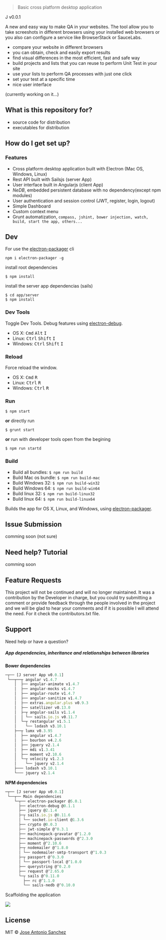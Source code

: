 > Basic cross platform desktop application

J v0.0.1

A new and easy way to make QA in your websites. The tool allow you to take screeshots in different browsers using your installed web browsers or you also can configure a service like BrowserStack or SauceLabs.

- compare your website in different browsers 
- you can obtain, check and easily export results
- find visual differences in the most efficient, fast and safe way
- build projects and lists that you can reuse to perform Unit Test in your site
- use your lists to perform QA processes with just one click
- set your test at a specific time
- nice user interface

(currently working on it...)


## What is this repository for? ###

* source code for distribution
* executables for distribution


## How do I get set up? ###

### Features

- Cross platform desktop application built with Electron (Mac OS, Windows, Linux)
- Rest API built with Sailsjs (server App)
- User interface built in Angularjs (client App)
- *NeDB*, embedded persistent database with no dependency(except npm modules)
- User authentication and session control (JWT, register, login, logout)
- Simple Dashboard
- Custom context menu
- Grunt automatization, `compass, jshint, bower injection, watch, build, start the app, others...`

## Dev

For use the [electron-packager](https://github.com/maxogden/electron-packager) cli
```
npm i electron-packager -g
```

install root dependencies

```
$ npm install
```

install the server app dependencias (sails)

```
$ cd app/server
$ npm install
```

### Dev Tools

Toggle Dev Tools. Debug features using [electron-debug](https://github.com/sindresorhus/electron-debug).

- OS X: <kbd>Cmd</kbd> <kbd>Alt</kbd> <kbd>I</kbd>
- Linux: <kbd>Ctrl</kbd> <kbd>Shift</kbd> <kbd>I</kbd>
- Windows: <kbd>Ctrl</kbd> <kbd>Shift</kbd> <kbd>I</kbd>

### Reload

Force reload the window.

- OS X: <kbd>Cmd</kbd> <kbd>R</kbd>
- Linux: <kbd>Ctrl</kbd> <kbd>R</kbd>
- Windows: <kbd>Ctrl</kbd> <kbd>R</kbd>

### Run

```
$ npm start
```

**or** directly run
```
$ grunt start
```

**or** run with developer tools open from the begining
```
$ npm run startd
```

### Build

- Build all bundles: `$ npm run build`
- Build Mac os bundle: `$ npm run build-mac`
- Build Windows 32: `$ npm run build-win32`
- Build Windows 64: `$ npm run build-win64`
- Build linux 32: `$ npm run build-linux32`
- Build linux 64: `$ npm run build-linux64`

Builds the app for OS X, Linux, and Windows, using [electron-packager](https://github.com/maxogden/electron-packager).

## Issue Submission
comming soon (not sure)

## Need help? Tutorial
comming soon

## Feature Requests

This project will not be continued and will no longer maintained. It was a contribution by the Developer in charge, but you could try submitting a comment or provide feedback through the people involved in the project and we will be glad to hear your comments and if it is possible I will attend the need. For it check the contributors.txt file.

## Support
Need help or have a question?

##### App dependencies, inheritance and relationships between libraries

**Bower dependencies**
```js
─┬── [J server App v0.0.1]
 └──┬──┬ angular v1.4.7
    │  ├── angular-animate v1.4.7
    │  ├── angular-mocks v1.4.7
    │  ├── angular-route v1.4.7
    │  ├── angular-sanitize v1.4.7
    │  ├── extras.angular.plus v0.9.3
    │  ├── satellizer v0.13.0
    │  ├─┬ angular-sails v1.1.4
    │  │ └── sails.io.js v0.11.7
    │  └─┬ restangular v1.5.1
    │    └── lodash v3.10.1
    ├──┬ lumx v0.3.95
    │  ├── angular v1.4.7
    │  ├── bourbon v4.2.6
    │  ├── jquery v2.1.4
    │  ├── mdi v1.3.41
    │  ├── moment v2.10.6
    │  └─┬ velocity v1.2.3
    │    └── jquery v2.1.4
    ├─── lodash v3.10.1
    └─── jquery v2.1.4
```

**NPM dependencies**
```js
─┬── [J server App v0.0.1]
 └──┬── Main dependencies
    └─┬── electron-packager @5.0.1
      ├── electron-debug @0.1.1
      ├── jquery @2.1.4
      ├─┬ sails.io.js @0.11.6
      │ └── socket.io-client @1.3.6
      ├── crypto @0.0.3
      ├── jwt-simple @^0.3.1
      ├── machinepack-gravatar @^1.2.0
      ├── machinepack-passwords @^2.3.0
      ├── moment @^2.10.6
      ├─┬ nodemailer @^1.8.0
      │ └── nodemailer-smtp-transport @^1.0.3
      ├─┬ passport @^0.3.0
      │ └── passport-local @^1.0.0
      ├── querystring @^0.2.0
      ├── request @^2.65.0
      └─┬ sails @^0.11.0
        ├── rc @^1.1.0
        └── sails-nedb @^0.10.0
```

Scaffolding the application

![](https://raw.githubusercontent.com/jasancheg/j-screenshots-tool/master/b-analysis/j-app.png)

## License

MIT © [Jose Antonio Sanchez](https://github.com/jasancheg)